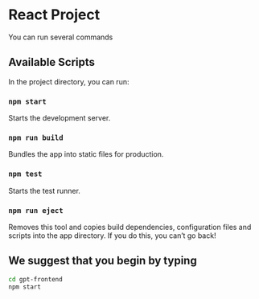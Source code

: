 # React Project

You can run several commands

## Available Scripts

In the project directory, you can run:

### `npm start`

Starts the development server.

### `npm run build`

Bundles the app into static files for production.

### `npm test`

Starts the test runner.

### `npm run eject`

Removes this tool and copies build dependencies, configuration files
and scripts into the app directory. If you do this, you can’t go back!

## We suggest that you begin by typing

```sh
cd gpt-frontend
npm start
```
